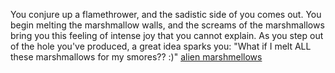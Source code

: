 You conjure up a flamethrower, and the sadistic side of you comes out.
You begin melting the marshmallow walls, and the screams of the marshmallows
bring you this feeling of intense joy that you cannot explain.
As you step out of the hole you've produced, a great idea sparks you:
"What if I melt ALL these marshmallows for my smores?? :)"
[alien marshmellows](english/Aliens-arrive/AlienMarshmallows.md)
